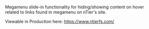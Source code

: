Megamenu slide-in functionality for hiding/showing content on hover related to links found in megamenu on nTier's site.

Viewable in Production here: https://www.ntierfs.com/
